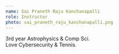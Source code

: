 ```yaml
---
name: Sai Praneth Raju Kanchanapalli
role: Instructor
photo: sai_praneth_raju_kanchanapalli.png
---
```


3rd year Astrophysics & Comp Sci.\
Love Cybersecurity & Tennis.